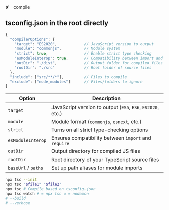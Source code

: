 ✘　compile

## tsconfig.json in the root directly

```ts
{
  "compilerOptions": {
    "target": "ES2020",            // JavaScript version to output
    "module": "commonjs",          // Module system
    "strict": true,                // Enable strict type checking
    "esModuleInterop": true,       // Compatibility between import and require
    "outDir": "./dist",            // Output folder for compiled files
    "rootDir": "./src"             // Root folder of source files
  },
  "include": ["src/**/*"],         // Files to compile
  "exclude": ["node_modules"]      // Files/folders to ignore
}
```

| Option              | Description                                                 |
| ------------------- | ----------------------------------------------------------- |
| `target`            | JavaScript version to output (`ES5`, `ES6`, `ES2020`, etc.) |
| `module`            | Module format (`commonjs`, `esnext`, etc.)                  |
| `strict`            | Turns on all strict type-checking options                   |
| `esModuleInterop`   | Ensures compatibility between `import` and `require`        |
| `outDir`            | Output directory for compiled JS files                      |
| `rootDir`           | Root directory of your TypeScript source files              |
| `baseUrl` / `paths` | Set up path aliases for module imports                      |

```bash
npx tsc --init
npx tsc "$file1" "$file2"
npx tsc # Compile based on tsconfig.json
npx tsc watch # = npx tsc w = nodemon
# --build 
# --verbose
```
